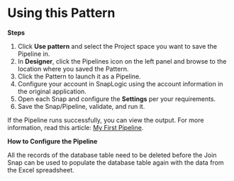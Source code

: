 # Using this Pattern

**Steps**

1. Click **Use pattern** and select the Project space you want to save the Pipeline in.
2. In **Designer**, click the Pipelines icon on the left panel and browse to the location where you saved the Pattern.
3. Click the Pattern to launch it as a Pipeline.
4. Configure your account in SnapLogic using the account information in the original application.
5. Open each Snap and configure the **Settings** per your requirements.
6. Save the Snap/Pipeline, validate, and run it.

If the Pipeline runs successfully, you can view the output. For more information, read this article: [My First Pipeline](https://docs-snaplogic.atlassian.net/wiki/spaces/SD/pages/1438412).

**How to Configure the Pipeline**

All the records of the database table need to be deleted before the Join Snap can be used to populate the database table again with the data from the Excel spreadsheet.&#x20;
